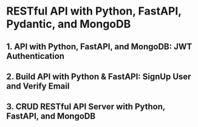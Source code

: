 # RESTful API with Python, FastAPI, Pydantic, and MongoDB

## 1. API with Python, FastAPI, and MongoDB: JWT Authentication

## 2. Build API with Python & FastAPI: SignUp User and Verify Email

## 3. CRUD RESTful API Server with Python, FastAPI, and MongoDB

